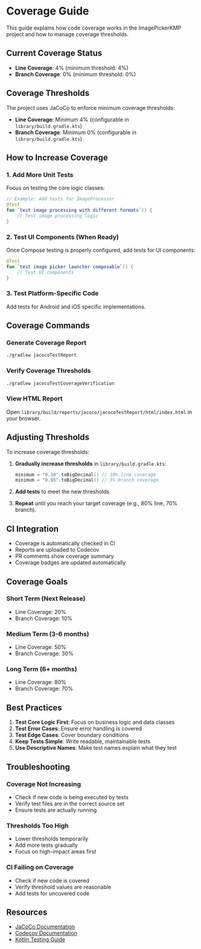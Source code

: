 # Coverage Guide

This guide explains how code coverage works in the ImagePickerKMP project and how to manage coverage thresholds.

## Current Coverage Status

- **Line Coverage**: 4% (minimum threshold: 4%)
- **Branch Coverage**: 0% (minimum threshold: 0%)

## Coverage Thresholds

The project uses JaCoCo to enforce minimum coverage thresholds:

- **Line Coverage**: Minimum 4% (configurable in `library/build.gradle.kts`)
- **Branch Coverage**: Minimum 0% (configurable in `library/build.gradle.kts`)

## How to Increase Coverage

### 1. Add More Unit Tests

Focus on testing the core logic classes:

```kotlin
// Example: Add tests for ImageProcessor
@Test
fun `test image processing with different formats`() {
    // Test image processing logic
}
```

### 2. Test UI Components (When Ready)

Once Compose testing is properly configured, add tests for UI components:

```kotlin
@Test
fun `test image picker launcher composable`() {
    // Test UI components
}
```

### 3. Test Platform-Specific Code

Add tests for Android and iOS specific implementations.

## Coverage Commands

### Generate Coverage Report
```bash
./gradlew jacocoTestReport
```

### Verify Coverage Thresholds
```bash
./gradlew jacocoTestCoverageVerification
```

### View HTML Report
Open `library/build/reports/jacoco/jacocoTestReport/html/index.html` in your browser.

## Adjusting Thresholds

To increase coverage thresholds:

1. **Gradually increase thresholds** in `library/build.gradle.kts`:
   ```kotlin
   minimum = "0.10".toBigDecimal() // 10% line coverage
   minimum = "0.05".toBigDecimal() // 5% branch coverage
   ```

2. **Add tests** to meet the new thresholds.

3. **Repeat** until you reach your target coverage (e.g., 80% line, 70% branch).

## CI Integration

- Coverage is automatically checked in CI
- Reports are uploaded to Codecov
- PR comments show coverage summary
- Coverage badges are updated automatically

## Coverage Goals

### Short Term (Next Release)
- Line Coverage: 20%
- Branch Coverage: 10%

### Medium Term (3-6 months)
- Line Coverage: 50%
- Branch Coverage: 30%

### Long Term (6+ months)
- Line Coverage: 80%
- Branch Coverage: 70%

## Best Practices

1. **Test Core Logic First**: Focus on business logic and data classes
2. **Test Error Cases**: Ensure error handling is covered
3. **Test Edge Cases**: Cover boundary conditions
4. **Keep Tests Simple**: Write readable, maintainable tests
5. **Use Descriptive Names**: Make test names explain what they test

## Troubleshooting

### Coverage Not Increasing
- Check if new code is being executed by tests
- Verify test files are in the correct source set
- Ensure tests are actually running

### Thresholds Too High
- Lower thresholds temporarily
- Add more tests gradually
- Focus on high-impact areas first

### CI Failing on Coverage
- Check if new code is covered
- Verify threshold values are reasonable
- Add tests for uncovered code

## Resources

- [JaCoCo Documentation](https://www.jacoco.org/jacoco/trunk/doc/)
- [Codecov Documentation](https://docs.codecov.io/)
- [Kotlin Testing Guide](https://kotlinlang.org/docs/testing.html) 